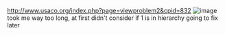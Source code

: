http://www.usaco.org/index.php?page=viewproblem2&cpid=832
![image](https://github.com/froge159/usaco_training/assets/87875402/df75ee20-3d34-4f19-9921-af72e48e8c34)
took me way too long, at first didn't consider if 1 is in hierarchy
going to fix later
